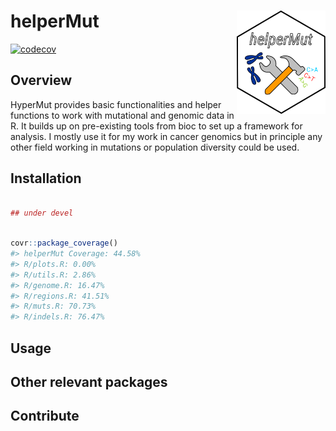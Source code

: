 
<!-- README.md is generated from README.Rmd. Please edit that file -->

# helperMut <a href=''><img src='helperMut.png' align="right" height="165" /></a>

[![codecov](https://codecov.io/gh/davidmasp/helperMut/branch/develop/graph/badge.svg?token=9jkMksb2mk)](https://codecov.io/gh/davidmasp/helperMut)

## Overview

HyperMut provides basic functionalities and helper functions to work
with mutational and genomic data in R. It builds up on pre-existing
tools from bioc to set up a framework for analysis. I mostly use it for
my work in cancer genomics but in principle any other field working in
mutations or population diversity could be used.

## Installation

``` r

## under devel
```

``` r

covr::package_coverage()
#> helperMut Coverage: 44.58%
#> R/plots.R: 0.00%
#> R/utils.R: 2.86%
#> R/genome.R: 16.47%
#> R/regions.R: 41.51%
#> R/muts.R: 70.73%
#> R/indels.R: 76.47%
```

## Usage

## Other relevant packages

## Contribute
